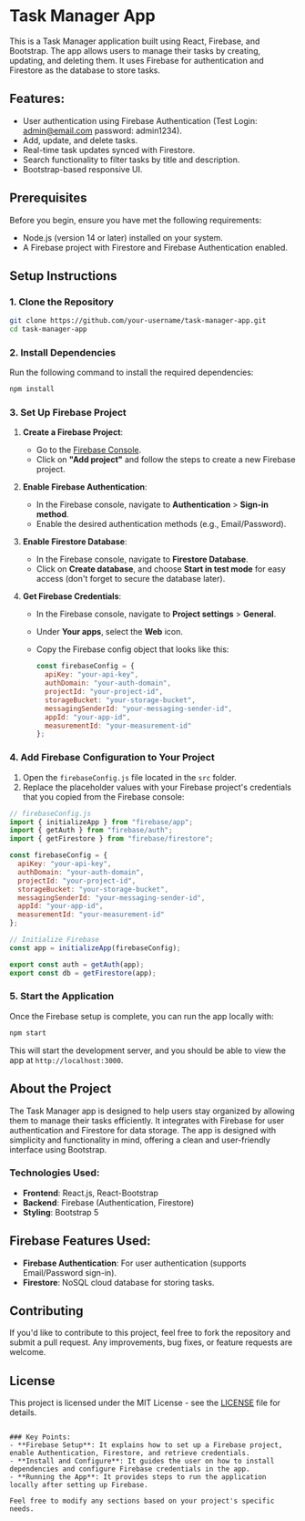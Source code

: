 # Task Manager App

This is a Task Manager application built using React, Firebase, and Bootstrap. The app allows users to manage their tasks by creating, updating, and deleting them. It uses Firebase for authentication and Firestore as the database to store tasks.

## Features:
- User authentication using Firebase Authentication (Test Login: admin@email.com password: admin1234).
- Add, update, and delete tasks.
- Real-time task updates synced with Firestore.
- Search functionality to filter tasks by title and description.
- Bootstrap-based responsive UI.

## Prerequisites

Before you begin, ensure you have met the following requirements:
- Node.js (version 14 or later) installed on your system.
- A Firebase project with Firestore and Firebase Authentication enabled.

## Setup Instructions

### 1. Clone the Repository

```bash
git clone https://github.com/your-username/task-manager-app.git
cd task-manager-app
```

### 2. Install Dependencies

Run the following command to install the required dependencies:

```bash
npm install
```

### 3. Set Up Firebase Project

1. **Create a Firebase Project**:
   - Go to the [Firebase Console](https://console.firebase.google.com/).
   - Click on **"Add project"** and follow the steps to create a new Firebase project.

2. **Enable Firebase Authentication**:
   - In the Firebase console, navigate to **Authentication** > **Sign-in method**.
   - Enable the desired authentication methods (e.g., Email/Password).

3. **Enable Firestore Database**:
   - In the Firebase console, navigate to **Firestore Database**.
   - Click on **Create database**, and choose **Start in test mode** for easy access (don't forget to secure the database later).

4. **Get Firebase Credentials**:
   - In the Firebase console, navigate to **Project settings** > **General**.
   - Under **Your apps**, select the **Web** icon.
   - Copy the Firebase config object that looks like this:

     ```js
     const firebaseConfig = {
       apiKey: "your-api-key",
       authDomain: "your-auth-domain",
       projectId: "your-project-id",
       storageBucket: "your-storage-bucket",
       messagingSenderId: "your-messaging-sender-id",
       appId: "your-app-id",
       measurementId: "your-measurement-id"
     };
     ```

### 4. Add Firebase Configuration to Your Project

1. Open the `firebaseConfig.js` file located in the `src` folder.
2. Replace the placeholder values with your Firebase project's credentials that you copied from the Firebase console:

```javascript
// firebaseConfig.js
import { initializeApp } from "firebase/app";
import { getAuth } from "firebase/auth";
import { getFirestore } from "firebase/firestore";

const firebaseConfig = {
  apiKey: "your-api-key",
  authDomain: "your-auth-domain",
  projectId: "your-project-id",
  storageBucket: "your-storage-bucket",
  messagingSenderId: "your-messaging-sender-id",
  appId: "your-app-id",
  measurementId: "your-measurement-id"
};

// Initialize Firebase
const app = initializeApp(firebaseConfig);

export const auth = getAuth(app);
export const db = getFirestore(app);
```

### 5. Start the Application

Once the Firebase setup is complete, you can run the app locally with:

```bash
npm start
```

This will start the development server, and you should be able to view the app at `http://localhost:3000`.

## About the Project

The Task Manager app is designed to help users stay organized by allowing them to manage their tasks efficiently. It integrates with Firebase for user authentication and Firestore for data storage. The app is designed with simplicity and functionality in mind, offering a clean and user-friendly interface using Bootstrap.

### Technologies Used:
- **Frontend**: React.js, React-Bootstrap
- **Backend**: Firebase (Authentication, Firestore)
- **Styling**: Bootstrap 5

## Firebase Features Used:
- **Firebase Authentication**: For user authentication (supports Email/Password sign-in).
- **Firestore**: NoSQL cloud database for storing tasks.

## Contributing

If you'd like to contribute to this project, feel free to fork the repository and submit a pull request. Any improvements, bug fixes, or feature requests are welcome.

## License

This project is licensed under the MIT License - see the [LICENSE](LICENSE) file for details.
```

### Key Points:
- **Firebase Setup**: It explains how to set up a Firebase project, enable Authentication, Firestore, and retrieve credentials.
- **Install and Configure**: It guides the user on how to install dependencies and configure Firebase credentials in the app.
- **Running the App**: It provides steps to run the application locally after setting up Firebase.

Feel free to modify any sections based on your project's specific needs.